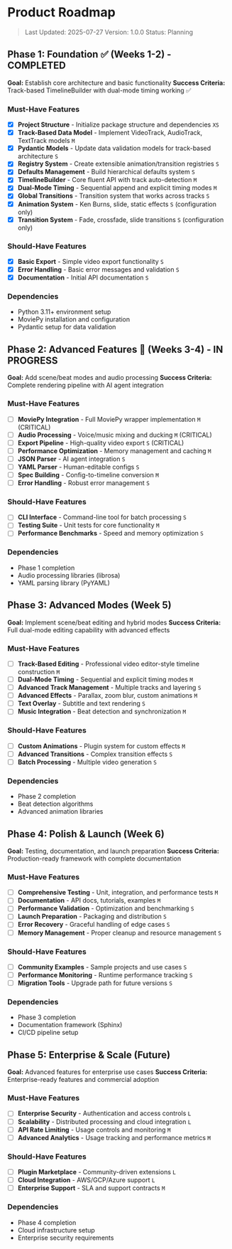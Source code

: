 # Product Roadmap

> Last Updated: 2025-07-27
> Version: 1.0.0
> Status: Planning

## Phase 1: Foundation ✅ (Weeks 1-2) - COMPLETED

**Goal:** Establish core architecture and basic functionality
**Success Criteria:** Track-based TimelineBuilder with dual-mode timing working ✅

### Must-Have Features

- [x] **Project Structure** - Initialize package structure and dependencies `XS`
- [x] **Track-Based Data Model** - Implement VideoTrack, AudioTrack, TextTrack models `M`
- [x] **Pydantic Models** - Update data validation models for track-based architecture `S`
- [x] **Registry System** - Create extensible animation/transition registries `S`
- [x] **Defaults Management** - Build hierarchical defaults system `S`
- [x] **TimelineBuilder** - Core fluent API with track auto-detection `M`
- [x] **Dual-Mode Timing** - Sequential append and explicit timing modes `M`
- [x] **Global Transitions** - Transition system that works across tracks `S`
- [x] **Animation System** - Ken Burns, slide, static effects `S` (configuration only)
- [x] **Transition System** - Fade, crossfade, slide transitions `S` (configuration only)

### Should-Have Features

- [x] **Basic Export** - Simple video export functionality `S`
- [x] **Error Handling** - Basic error messages and validation `S`
- [x] **Documentation** - Initial API documentation `S`

### Dependencies

- Python 3.11+ environment setup
- MoviePy installation and configuration
- Pydantic setup for data validation

## Phase 2: Advanced Features 🔄 (Weeks 3-4) - IN PROGRESS

**Goal:** Add scene/beat modes and audio processing
**Success Criteria:** Complete rendering pipeline with AI agent integration

### Must-Have Features

- [ ] **MoviePy Integration** - Full MoviePy wrapper implementation `M` (CRITICAL)
- [ ] **Audio Processing** - Voice/music mixing and ducking `M` (CRITICAL)
- [ ] **Export Pipeline** - High-quality video export `S` (CRITICAL)
- [ ] **Performance Optimization** - Memory management and caching `M`
- [ ] **JSON Parser** - AI agent integration `S`
- [ ] **YAML Parser** - Human-editable configs `S`
- [ ] **Spec Building** - Config-to-timeline conversion `M`
- [ ] **Error Handling** - Robust error management `S`

### Should-Have Features

- [ ] **CLI Interface** - Command-line tool for batch processing `S`
- [ ] **Testing Suite** - Unit tests for core functionality `M`
- [ ] **Performance Benchmarks** - Speed and memory optimization `S`

### Dependencies

- Phase 1 completion
- Audio processing libraries (librosa)
- YAML parsing library (PyYAML)

## Phase 3: Advanced Modes (Week 5)

**Goal:** Implement scene/beat editing and hybrid modes
**Success Criteria:** Full dual-mode editing capability with advanced effects

### Must-Have Features

- [ ] **Track-Based Editing** - Professional video editor-style timeline construction `M`
- [ ] **Dual-Mode Timing** - Sequential and explicit timing modes `M`
- [ ] **Advanced Track Management** - Multiple tracks and layering `S`
- [ ] **Advanced Effects** - Parallax, zoom blur, custom animations `M`
- [ ] **Text Overlay** - Subtitle and text rendering `S`
- [ ] **Music Integration** - Beat detection and synchronization `M`

### Should-Have Features

- [ ] **Custom Animations** - Plugin system for custom effects `M`
- [ ] **Advanced Transitions** - Complex transition effects `S`
- [ ] **Batch Processing** - Multiple video generation `S`

### Dependencies

- Phase 2 completion
- Beat detection algorithms
- Advanced animation libraries

## Phase 4: Polish & Launch (Week 6)

**Goal:** Testing, documentation, and launch preparation
**Success Criteria:** Production-ready framework with complete documentation

### Must-Have Features

- [ ] **Comprehensive Testing** - Unit, integration, and performance tests `M`
- [ ] **Documentation** - API docs, tutorials, examples `M`
- [ ] **Performance Validation** - Optimization and benchmarking `S`
- [ ] **Launch Preparation** - Packaging and distribution `S`
- [ ] **Error Recovery** - Graceful handling of edge cases `S`
- [ ] **Memory Management** - Proper cleanup and resource management `S`

### Should-Have Features

- [ ] **Community Examples** - Sample projects and use cases `S`
- [ ] **Performance Monitoring** - Runtime performance tracking `S`
- [ ] **Migration Tools** - Upgrade path for future versions `S`

### Dependencies

- Phase 3 completion
- Documentation framework (Sphinx)
- CI/CD pipeline setup

## Phase 5: Enterprise & Scale (Future)

**Goal:** Advanced features for enterprise use cases
**Success Criteria:** Enterprise-ready features and commercial adoption

### Must-Have Features

- [ ] **Enterprise Security** - Authentication and access controls `L`
- [ ] **Scalability** - Distributed processing and cloud integration `L`
- [ ] **API Rate Limiting** - Usage controls and monitoring `M`
- [ ] **Advanced Analytics** - Usage tracking and performance metrics `M`

### Should-Have Features

- [ ] **Plugin Marketplace** - Community-driven extensions `L`
- [ ] **Cloud Integration** - AWS/GCP/Azure support `L`
- [ ] **Enterprise Support** - SLA and support contracts `M`

### Dependencies

- Phase 4 completion
- Cloud infrastructure setup
- Enterprise security requirements
